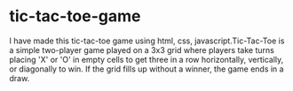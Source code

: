 # tic-tac-toe-game
I have made this tic-tac-toe game using html, css, javascript.Tic-Tac-Toe is a simple two-player game played on a 3x3 grid where players take turns placing 'X' or 'O' in empty cells to get three in a row horizontally, vertically, or diagonally to win. If the grid fills up without a winner, the game ends in a draw.
